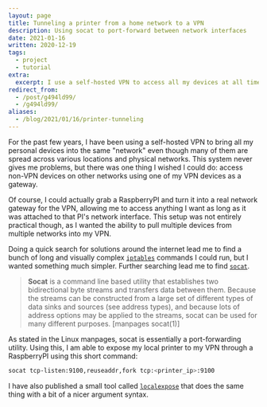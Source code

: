 ```yaml
---
layout: page
title: Tunneling a printer from a home network to a VPN
description: Using socat to port-forward between network interfaces
date: 2021-01-16
written: 2020-12-19
tags:
  - project
  - tutorial
extra:
  excerpt: I use a self-hosted VPN to access all my devices at all times, and to deal with my school's aggressive firewall. This post explains the process I use for exposing my home printer to the VPN.
redirect_from:
  - /post/g494ld99/
  - /g494ld99/
aliases:
  - /blog/2021/01/16/printer-tunneling
---
```


For the past few years, I have been using a self-hosted VPN to bring all my personal devices into the same "network" even though many of them are spread across various locations and physical networks. This system never gives me problems, but there was one thing I wished I could do: access non-VPN devices on other networks using one of my VPN devices as a gateway.

Of course, I could actually grab a RaspberryPI and turn it into a real network gateway for the VPN, allowing me to access anything I want as long as it was attached to that PI's network interface. This setup was not entirely practical though, as I wanted the ability to pull multiple devices from multiple networks into my VPN.

Doing a quick search for solutions around the internet lead me to find a bunch of long and visually complex [`iptables`](https://linux.die.net/man/8/iptables) commands I could run, but I wanted something much simpler. Further searching lead me to find [`socat`](https://linux.die.net/man/1/socat).

 > **Socat** is a command line based utility that establishes two bidirectional byte streams and transfers data between them. Because the streams can be constructed from a large set of different types of data sinks and sources (see address types), and because lots of address options may be applied to the streams, socat can be used for many different purposes. [manpages socat(1)]

As stated in the Linux manpages, socat is essentially a port-forwarding utility. Using this, I am able to expose my local printer to my VPN through a RaspberryPI using this short command:

```sh
socat tcp-listen:9100,reuseaddr,fork tcp:<printer_ip>:9100
```

I have also published a small tool called [`localexpose`](https://github.com/Ewpratten/localexpose) that does the same thing with a bit of a nicer argument syntax.